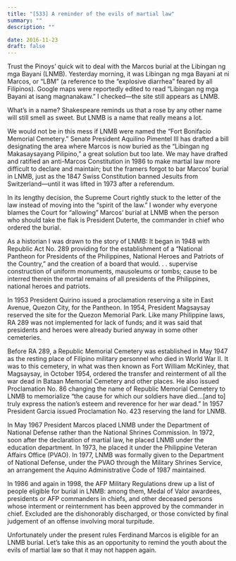```yaml
---
title: "[533] A reminder of the evils of martial law"
summary: ""
description: ""

date: 2016-11-23
draft: false
---
```


Trust the Pinoys’ quick wit to deal with the Marcos burial at the Libingan ng mga Bayani (LNMB). Yesterday morning, it was Libingan ng mga Bayani at ni Marcos, or “LBM” (a reference to the “explosive diarrhea” feared by all Filipinos). Google maps were reportedly edited to read “Libingan ng mga Bayani at isang magnanakaw.” I checked—the site still appears as LNMB.

What’s in a name? Shakespeare reminds us that a rose by any other name will still smell as sweet. But LNMB is a name that really means a lot.

We would not be in this mess if LNMB were named the “Fort Bonifacio Memorial Cemetery.” Senate President Aquilino Pimentel III has drafted a bill designating the area where Marcos is now buried as the “Libingan ng Makasaysayang Pilipino,” a great solution but too late. We may have drafted and ratified an anti-Marcos Constitution in 1986 to make martial law more difficult to declare and maintain; but the framers forgot to bar Marcos’ burial in LNMB, just as the 1847 Swiss Constitution banned Jesuits from Switzerland—until it was lifted in 1973 after a referendum.

In its lengthy decision, the Supreme Court rightly stuck to the letter of the law instead of moving into the “spirit of the law.” I wonder why everyone blames the Court for “allowing” Marcos’ burial at LNMB when the person who should take the flak is President Duterte, the commander in chief who ordered the burial.

As a historian I was drawn to the story of LNMB: It began in 1948 with Republic Act No. 289 providing for the establishment of a “National Pantheon for Presidents of the Philippines, National Heroes and Patriots of the Country,” and the creation of a board that would. . . supervise construction of uniform monuments, mausoleums or tombs; cause to be interred therein the mortal remains of all presidents of the Philippines, national heroes and patriots.

In 1953 President Quirino issued a proclamation reserving a site in East Avenue, Quezon City, for the Pantheon. In 1954, President Magsaysay reserved the site for the Quezon Memorial Park. Like many Philippine laws, RA 289 was not implemented for lack of funds; and it was said that presidents and heroes were already buried anyway in some other cemeteries.

Before RA 289, a Republic Memorial Cemetery was established in May 1947 as the resting place of Filipino military personnel who died in World War II. It was to this cemetery, in what was then known as Fort William McKinley, that Magsaysay, in October 1954, ordered the transfer and reinterment of all the war dead in Bataan Memorial Cemetery and other places. He also issued Proclamation No. 86 changing the name of Republic Memorial Cemetery to LNMB to memorialize “the cause for which our soldiers have died…[and to] truly express the nation’s esteem and reverence for her war dead.” In 1957 President Garcia issued Proclamation No. 423 reserving the land for LNMB.

In May 1967 President Marcos placed LNMB under the Department of National Defense rather than the National Shrines Commission. In 1972, soon after the declaration of martial law, he placed LNMB under the education department. In 1973, he placed it under the Philippine Veteran Affairs Office (PVAO). In 1977, LNMB was formally given to the Department of National Defense, under the PVAO through the Military Shrines Service, an arrangement the Aquino Administrative Code of 1987 maintained.

In 1986 and again in 1998, the AFP Military Regulations drew up a list of people eligible for burial in LNMB: among them, Medal of Valor awardees, presidents or AFP commanders in chiefs, and other deceased persons whose interment or reinternment has been approved by the commander in chief. Excluded are the dishonorably discharged, or those convicted by final judgement of an offense involving moral turpitude.

Unfortunately under the present rules Ferdinand Marcos is eligible for an LNMB burial. Let’s take this as an opportunity to remind the youth about the evils of martial law so that it may not happen again.
